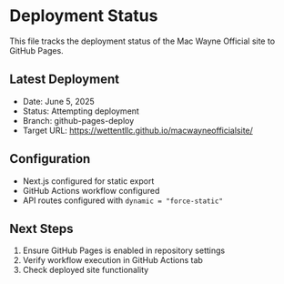 # Deployment Status

This file tracks the deployment status of the Mac Wayne Official site to GitHub Pages.

## Latest Deployment
- Date: June 5, 2025
- Status: Attempting deployment
- Branch: github-pages-deploy
- Target URL: https://wettentllc.github.io/macwayneofficialsite/

## Configuration
- Next.js configured for static export
- GitHub Actions workflow configured
- API routes configured with `dynamic = "force-static"`

## Next Steps
1. Ensure GitHub Pages is enabled in repository settings
2. Verify workflow execution in GitHub Actions tab
3. Check deployed site functionality
